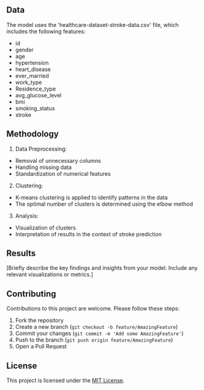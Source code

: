 
## Data

The model uses the 'healthcare-dataset-stroke-data.csv' file, which includes the following features:

- id
- gender
- age
- hypertension
- heart_disease
- ever_married
- work_type
- Residence_type
- avg_glucose_level
- bmi
- smoking_status
- stroke

## Methodology

1. Data Preprocessing:
- Removal of unnecessary columns
- Handling missing data
- Standardization of numerical features

2. Clustering:
- K-means clustering is applied to identify patterns in the data
- The optimal number of clusters is determined using the elbow method

3. Analysis:
- Visualization of clusters
- Interpretation of results in the context of stroke prediction

## Results

[Briefly describe the key findings and insights from your model. Include any relevant visualizations or metrics.]

## Contributing

Contributions to this project are welcome. Please follow these steps:

1. Fork the repository
2. Create a new branch (`git checkout -b feature/AmazingFeature`)
3. Commit your changes (`git commit -m 'Add some AmazingFeature'`)
4. Push to the branch (`git push origin feature/AmazingFeature`)
5. Open a Pull Request

## License

This project is licensed under the [MIT License](LICENSE.md).
